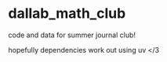 # dallab_math_club

code and data for summer journal club!

hopefully dependencies work out using uv </3